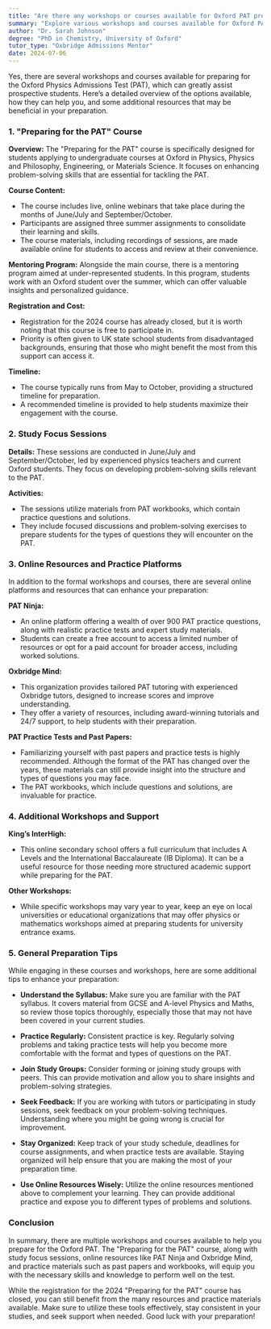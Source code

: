 ```yaml
---
title: "Are there any workshops or courses available for Oxford PAT preparation?"
summary: "Explore various workshops and courses available for Oxford PAT preparation to enhance your problem-solving skills and boost your admissions success."
author: "Dr. Sarah Johnson"
degree: "PhD in Chemistry, University of Oxford"
tutor_type: "Oxbridge Admissions Mentor"
date: 2024-07-06
---
```


Yes, there are several workshops and courses available for preparing for the Oxford Physics Admissions Test (PAT), which can greatly assist prospective students. Here’s a detailed overview of the options available, how they can help you, and some additional resources that may be beneficial in your preparation.

### 1. "Preparing for the PAT" Course

**Overview:**
The "Preparing for the PAT" course is specifically designed for students applying to undergraduate courses at Oxford in Physics, Physics and Philosophy, Engineering, or Materials Science. It focuses on enhancing problem-solving skills that are essential for tackling the PAT.

**Course Content:**
- The course includes live, online webinars that take place during the months of June/July and September/October. 
- Participants are assigned three summer assignments to consolidate their learning and skills.
- The course materials, including recordings of sessions, are made available online for students to access and review at their convenience.

**Mentoring Program:**
Alongside the main course, there is a mentoring program aimed at under-represented students. In this program, students work with an Oxford student over the summer, which can offer valuable insights and personalized guidance.

**Registration and Cost:**
- Registration for the 2024 course has already closed, but it is worth noting that this course is free to participate in. 
- Priority is often given to UK state school students from disadvantaged backgrounds, ensuring that those who might benefit the most from this support can access it.

**Timeline:**
- The course typically runs from May to October, providing a structured timeline for preparation.
- A recommended timeline is provided to help students maximize their engagement with the course.

### 2. Study Focus Sessions

**Details:**
These sessions are conducted in June/July and September/October, led by experienced physics teachers and current Oxford students. They focus on developing problem-solving skills relevant to the PAT.

**Activities:**
- The sessions utilize materials from PAT workbooks, which contain practice questions and solutions.
- They include focused discussions and problem-solving exercises to prepare students for the types of questions they will encounter on the PAT.

### 3. Online Resources and Practice Platforms

In addition to the formal workshops and courses, there are several online platforms and resources that can enhance your preparation:

**PAT Ninja:**
- An online platform offering a wealth of over 900 PAT practice questions, along with realistic practice tests and expert study materials.
- Students can create a free account to access a limited number of resources or opt for a paid account for broader access, including worked solutions.

**Oxbridge Mind:**
- This organization provides tailored PAT tutoring with experienced Oxbridge tutors, designed to increase scores and improve understanding.
- They offer a variety of resources, including award-winning tutorials and 24/7 support, to help students with their preparation.

**PAT Practice Tests and Past Papers:**
- Familiarizing yourself with past papers and practice tests is highly recommended. Although the format of the PAT has changed over the years, these materials can still provide insight into the structure and types of questions you may face.
- The PAT workbooks, which include questions and solutions, are invaluable for practice.

### 4. Additional Workshops and Support

**King’s InterHigh:**
- This online secondary school offers a full curriculum that includes A Levels and the International Baccalaureate (IB Diploma). It can be a useful resource for those needing more structured academic support while preparing for the PAT.

**Other Workshops:**
- While specific workshops may vary year to year, keep an eye on local universities or educational organizations that may offer physics or mathematics workshops aimed at preparing students for university entrance exams.

### 5. General Preparation Tips

While engaging in these courses and workshops, here are some additional tips to enhance your preparation:

- **Understand the Syllabus:** Make sure you are familiar with the PAT syllabus. It covers material from GCSE and A-level Physics and Maths, so review those topics thoroughly, especially those that may not have been covered in your current studies.
  
- **Practice Regularly:** Consistent practice is key. Regularly solving problems and taking practice tests will help you become more comfortable with the format and types of questions on the PAT.

- **Join Study Groups:** Consider forming or joining study groups with peers. This can provide motivation and allow you to share insights and problem-solving strategies.

- **Seek Feedback:** If you are working with tutors or participating in study sessions, seek feedback on your problem-solving techniques. Understanding where you might be going wrong is crucial for improvement.

- **Stay Organized:** Keep track of your study schedule, deadlines for course assignments, and when practice tests are available. Staying organized will help ensure that you are making the most of your preparation time.

- **Use Online Resources Wisely:** Utilize the online resources mentioned above to complement your learning. They can provide additional practice and expose you to different types of problems and solutions.

### Conclusion

In summary, there are multiple workshops and courses available to help you prepare for the Oxford PAT. The "Preparing for the PAT" course, along with study focus sessions, online resources like PAT Ninja and Oxbridge Mind, and practice materials such as past papers and workbooks, will equip you with the necessary skills and knowledge to perform well on the test. 

While the registration for the 2024 "Preparing for the PAT" course has closed, you can still benefit from the many resources and practice materials available. Make sure to utilize these tools effectively, stay consistent in your studies, and seek support when needed. Good luck with your preparation!
    